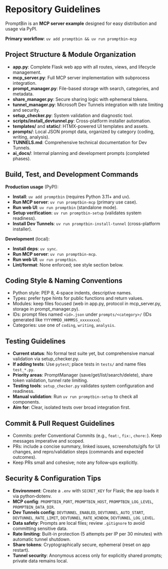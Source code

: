 # Repository Guidelines

PromptBin is an **MCP server example** designed for easy distribution and usage via PyPI.

**Primary workflow**: `uv add promptbin && uv run promptbin-mcp`

## Project Structure & Module Organization
- **app.py**: Complete Flask web app with all routes, views, and lifecycle management.
- **mcp_server.py**: Full MCP server implementation with subprocess integration.
- **prompt_manager.py**: File-based storage with search, categories, and metadata.
- **share_manager.py**: Secure sharing logic with ephemeral tokens.
- **tunnel_manager.py**: Microsoft Dev Tunnels integration with rate limiting and security.
- **setup_checker.py**: System validation and diagnostic tool.
- **scripts/install_devtunnel.py**: Cross-platform installer automation.
- **templates/** and **static/**: HTMX-powered UI templates and assets.
- **prompts/**: Local JSON prompt data, organized by category (coding, writing, analysis).
- **TUNNELS.md**: Comprehensive technical documentation for Dev Tunnels.
- **ai_docs/**: Internal planning and development prompts (completed phases).

## Build, Test, and Development Commands

**Production usage** (PyPI):
- **Install**: `uv add promptbin` (requires Python 3.11+ and uv).
- **Run MCP server**: `uv run promptbin-mcp` (primary use case).
- **Run web UI**: `uv run promptbin` (standalone mode).
- **Setup verification**: `uv run promptbin-setup` (validates system readiness).
- **Install Dev Tunnels**: `uv run promptbin-install-tunnel` (cross-platform installer).

**Development** (local):
- **Install deps**: `uv sync`.
- **Run MCP server**: `uv run promptbin-mcp`.
- **Run web UI**: `uv run promptbin`.
- **Lint/format**: None enforced; see style section below.

## Coding Style & Naming Conventions
- Python style: PEP 8, 4‑space indents, descriptive names.
- Types: prefer type hints for public functions and return values.
- Modules: keep files focused (web in app.py, protocol in mcp_server.py, storage in prompt_manager.py).
- IDs: prompt files named `<id>.json` under `prompts/<category>/` (IDs generated like `YYYYMMDD_HHMMSS_xxxxxxxx`).
- Categories: use one of `coding`, `writing`, `analysis`.

## Testing Guidelines
- **Current status**: No formal test suite yet, but comprehensive manual validation via setup_checker.py.
- **If adding tests**: Use `pytest`; place tests in `tests/` and name files `test_*.py`.
- **Priority areas**: PromptManager (save/get/list/search/delete), share token validation, tunnel rate limiting.
- **Testing tools**: `setup_checker.py` validates system configuration and readiness.
- **Manual validation**: Run `uv run promptbin-setup` to check all components.
- **Aim for**: Clear, isolated tests over broad integration first.

## Commit & Pull Request Guidelines
- Commits: prefer Conventional Commits (e.g., `feat:`, `fix:`, `chore:`). Keep messages imperative and scoped.
- PRs: include a concise summary, linked issues, screenshots/gifs for UI changes, and repro/validation steps (commands and expected outcomes).
- Keep PRs small and cohesive; note any follow‑ups explicitly.

## Security & Configuration Tips
- **Environment**: Create a `.env` with `SECRET_KEY` for Flask; the app loads it via python‑dotenv.
- **MCP config**: `PROMPTBIN_PORT`, `PROMPTBIN_HOST`, `PROMPTBIN_LOG_LEVEL`, `PROMPTBIN_DATA_DIR`.
- **Dev Tunnels config**: `DEVTUNNEL_ENABLED`, `DEVTUNNEL_AUTO_START`, `DEVTUNNEL_RATE_LIMIT`, `DEVTUNNEL_RATE_WINDOW`, `DEVTUNNEL_LOG_LEVEL`.
- **Data safety**: Prompts are local files; review `.gitignore` to avoid committing sensitive data.
- **Rate limiting**: Built-in protection (5 attempts per IP per 30 minutes) with automatic tunnel shutdown.
- **Share tokens**: Cryptographically secure, ephemeral (reset on app restart).
- **Tunnel security**: Anonymous access only for explicitly shared prompts; private data remains local.
